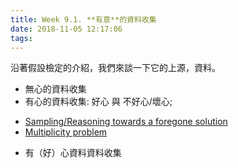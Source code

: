 ```yaml
---
title: Week 9.1. **有意**的資料收集
date: 2018-11-05 12:17:06
tags:
---
```

沿著假設檢定的介紹，我們來談一下它的上源，資料。
* 無心的資料收集
* 有心的資料收集: 好心 與 不好心/壞心;  
 - [Sampling/Reasoning towards a foregone solution](https://pdfs.semanticscholar.org/711e/6d17340b243573c07ec888c569e981e27e67.pdf)
 - [Multiplicity problem](https://effectsizefaq.com/2010/05/30/what-is-the-"curse-of-multiplicity"/)
* 有（好）心資料資料收集
